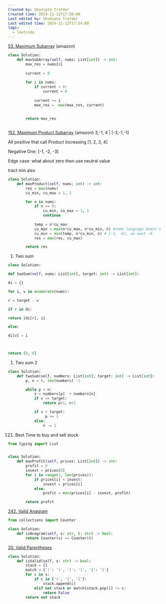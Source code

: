 ```yaml
---
Created by: Shudipto Trafder
Created time: 2024-11-12T17:50:00
Last edited by: Shudipto Trafder
Last edited time: 2024-11-12T17:54:00
tags:
  - leetcode
---
```


[53. Maximum Subarray](https://leetcode.com/problems/maximum-subarray/) (amazon)
```python
class Solution:
    def maxSubArray(self, nums: List[int]) -> int:
        max_res = nums[0]
        
        current = 0
        
        for i in nums:
            if current < 0:
                current = 0
                
            current += i
            max_res =  max(max_res, current)    
            
            
        return max_res
        
```


[152. Maximum Product Subarray](https://leetcode.com/problems/maximum-product-subarray/) (amazon)
3,-1, 4 | [-3,-1,-1]

All positive that call Product Increasing
[1, 2, 3, 4]

Negative One:
[-1, -2, -3]

Edge case:
what about zero
then use neutral value

tract min also

```python
class Solution:
    def maxProduct(self, nums: int) -> int:
        res = max(nums)
        cu_min, cu_max = 1, 1

        for n in nums:
            if n == 0:
                cu_min, cu_max = 1, 1
                continue
            
            temp = n*cu_max
            cu_max = max(n*cu_max, n*cu_min, n) #some language doesn's allow [-1, 8]
            cu_min = min(temp, n*cu_min, n) # [-1, -8], we want -8
            res = max(res, cu_max)

        return res
```


1. Two sum
```python
class Solution:

def twoSum(self, nums: List[int], target: int) -> List[int]:

di = {}

for i, v in enumerate(nums):

r = target - v

if r in di:

return [di[r], i]

else:

di[v] = i

  

return [0, 0]
```

1. Two sum 2

```python
class Solution:
    def twoSum(self, numbers: List[int], target: int) -> List[int]:
        p, n = 0, len(numbers) -1

        while p < n:
            v = numbers[p]  + numbers[n]
            if v == target:
                return p+1, n+1

            if v < target:
                 p += 1
            else:
                n -= 1
```

121. Best Time to buy and sell stock

```python
from typing import List


class Solution:
    def maxProfit(self, prices: List[int]) -> int:
        profit = 0
        invest = prices[0]
        for i in range(1, len(prices)):
            if prices[i] < invest:
                invest = prices[i]
            else:
                profit = max(prices[i] - invest, profit)

        return profit
```


[242. Valid Anagram](https://leetcode.com/problems/valid-anagram/)
```python
from collections import Counter

class Solution:
    def isAnagram(self, s: str, t: str) -> bool:
        return Counter(s) == Counter(t)
```

[20. Valid Parentheses](https://leetcode.com/problems/valid-parentheses/)
```python
class Solution:
    def isValid(self, s: str) -> bool:
        stack = []
        match = {'(': ')', '[': ']', '{': '}'}
        for c in s:
            if c in ['(', '[', '{']:
                stack.append(c)
            elif not stack or match[stack.pop()] != c:
                return False
        return not stack
```


